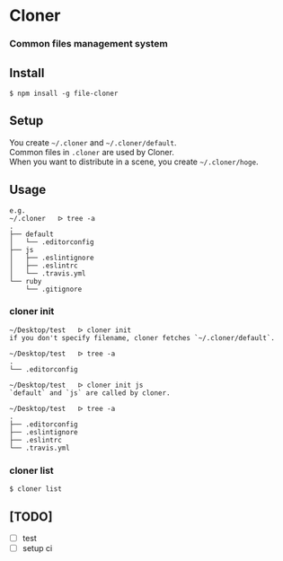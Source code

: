# Cloner

### Common files management system

## Install
`$ npm insall -g file-cloner`

## Setup
You create `~/.cloner` and `~/.cloner/default`.   
Common files in `.cloner` are used by Cloner.   
When you want to distribute in a scene, you create `~/.cloner/hoge`.

## Usage
```
e.g.
~/.cloner   ᐅ tree -a
.
├── default
│   └── .editorconfig
├── js
│   ├── .eslintignore
│   ├── .eslintrc
│   └── .travis.yml
└── ruby
    └── .gitignore

```

### cloner init
```
~/Desktop/test   ᐅ cloner init   
if you don't specify filename, cloner fetches `~/.cloner/default`.

~/Desktop/test   ᐅ tree -a
.
└── .editorconfig

~/Desktop/test   ᐅ cloner init js
`default` and `js` are called by cloner.

~/Desktop/test   ᐅ tree -a
.
├── .editorconfig
├── .eslintignore
├── .eslintrc
└── .travis.yml
```

### cloner list
```
$ cloner list
```

## [TODO]
- [ ] test
- [ ] setup ci
